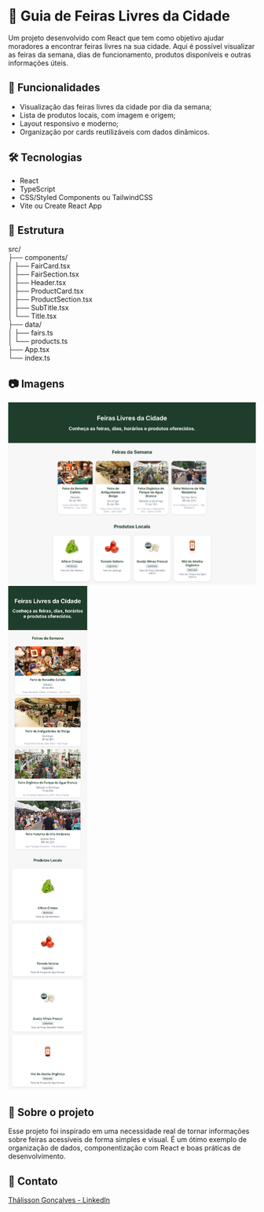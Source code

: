 # 🥕 Guia de Feiras Livres da Cidade

Um projeto desenvolvido com React que tem como objetivo ajudar moradores a encontrar feiras livres na sua cidade. Aqui é possível visualizar as feiras da semana, dias de funcionamento, produtos disponíveis e outras informações úteis.

## 🚀 Funcionalidades

- Visualização das feiras livres da cidade por dia da semana;
- Lista de produtos locais, com imagem e origem;
- Layout responsivo e moderno;
- Organização por cards reutilizáveis com dados dinâmicos.

## 🛠️ Tecnologias

- React
- TypeScript
- CSS/Styled Components ou TailwindCSS
- Vite ou Create React App

## 📂 Estrutura

src/ <br/>
├── components/ <br/>
│ ├── FairCard.tsx <br/>
│ ├── FairSection.tsx <br/>
│ ├── Header.tsx <br/>
│ ├── ProductCard.tsx <br/>
│ ├── ProductSection.tsx <br/>
│ ├── SubTitle.tsx <br/>
│ └── Title.tsx <br/>
├── data/ <br/>
│ ├── fairs.ts <br/>
│ └── products.ts <br/>
├── App.tsx <br/>
└── index.ts <br/>

## 📷 Imagens

![Versão Desktop](./desktop.png)
![Versão Mobile](./mobile.png)

## 📌 Sobre o projeto

Esse projeto foi inspirado em uma necessidade real de tornar informações sobre feiras acessíveis de forma simples e visual. É um ótimo exemplo de organização de dados, componentização com React e boas práticas de desenvolvimento.

## 📢 Contato

[Thálisson Gonçalves - LinkedIn](https://www.linkedin.com/in/thalissongoncalves/)
